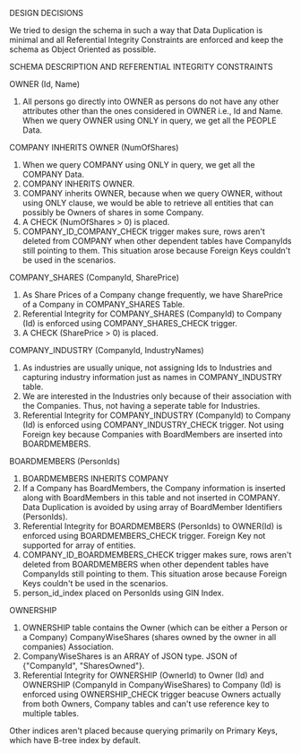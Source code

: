 
DESIGN DECISIONS

We tried to design the schema in such a way that Data Duplication is minimal and all Referential Integrity Constraints are enforced and keep the schema as Object Oriented as possible.


SCHEMA DESCRIPTION AND REFERENTIAL INTEGRITY CONSTRAINTS

OWNER (Id, Name)
1. All persons go directly into OWNER as persons do not have any other attributes other than the ones considered in OWNER i.e., Id and Name.
When we query OWNER using ONLY in query, we get all the PEOPLE Data.

COMPANY INHERITS OWNER (NumOfShares)
1. When we query COMPANY using ONLY in query, we get all the COMPANY Data. 
2. COMPANY INHERITS OWNER.
3. COMPANY inherits OWNER, because when we query OWNER, without using ONLY clause, we would be able to retrieve all entities that can possibly be Owners of shares in some Company.
4. A CHECK (NumOfShares > 0) is placed.
6. COMPANY_ID_COMPANY_CHECK trigger makes sure, rows aren't deleted from COMPANY when other dependent tables have CompanyIds still pointing to them. This situation arose because Foreign Keys couldn't be used in the scenarios.

COMPANY_SHARES (CompanyId, SharePrice)
1. As Share Prices of a Company change frequently, we have SharePrice of a Company in COMPANY_SHARES Table.
2. Referential Integrity for COMPANY_SHARES (CompanyId) to Company (Id) is enforced using COMPANY_SHARES_CHECK trigger.
3. A CHECK (SharePrice > 0) is placed.

COMPANY_INDUSTRY (CompanyId, IndustryNames)
1. As industries are usually unique, not assigning Ids to Industries and capturing industry information just as names in COMPANY_INDUSTRY table.
2. We are interested in the Industries only because of their association with the Companies. Thus, not having a seperate table for Industries.
3. Referential Integrity for COMPANY_INDUSTRY (CompanyId) to Company (Id) is enforced using COMPANY_INDUSTRY_CHECK trigger. Not using Foreign key because Companies with BoardMembers are inserted into BOARDMEMBERS.

BOARDMEMBERS (PersonIds)
1. BOARDMEMBERS INHERITS COMPANY
2. If a Company has BoardMembers, the Company information is inserted along with BoardMembers in this table and not inserted in COMPANY. Data Duplication is avoided by using array of BoardMember Identifiers (PersonIds).
3. Referential Integrity for BOARDMEMBERS (PersonIds) to OWNER(Id) is enforced using BOARDMEMBERS_CHECK trigger. Foreign Key not supported for array of entities.
4. COMPANY_ID_BOARDMEMBERS_CHECK trigger makes sure, rows aren't deleted from BOARDMEMBERS when other dependent tables have CompanyIds still pointing to them. This situation arose because Foreign Keys couldn't be used in the scenarios.
5. person_id_index placed on PersonIds using GIN Index.

OWNERSHIP
1. OWNERSHIP table contains the Owner (which can be either a Person or a Company) CompanyWiseShares (shares owned by the owner in all companies) Association.
2. CompanyWiseShares is an ARRAY of JSON type. JSON of {"CompanyId", "SharesOwned"}.
3. Referential Integrity for OWNERSHIP (OwnerId) to Owner (Id) and OWNERSHIP (CompanyId in CompanyWiseShares) to Company (Id) is enforced using OWNERSHIP_CHECK trigger beacuse Owners actually from both Owners, Company tables and can't use reference key to multiple tables. 

Other indices aren't placed because querying primarily on Primary Keys, which have B-tree index by default.

